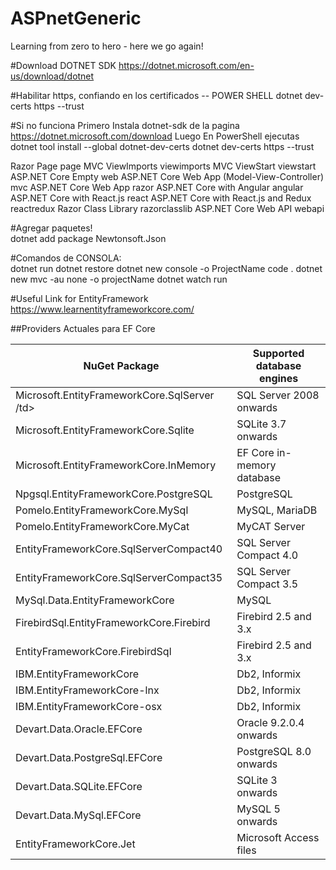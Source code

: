 # ASPnetGeneric
Learning from zero to hero - here we go again!

#Download DOTNET SDK
https://dotnet.microsoft.com/en-us/download/dotnet


#Habilitar https, confiando en los certificados -- POWER SHELL
dotnet dev-certs https --trust

#Si no funciona
Primero Instala dotnet-sdk de la pagina https://dotnet.microsoft.com/download
Luego
En PowerShell ejecutas
dotnet tool install --global dotnet-dev-certs
dotnet dev-certs https --trust

Razor Page 										page
MVC ViewImports 								viewimports
MVC ViewStart 									viewstart
ASP.NET Core Empty 								web
ASP.NET Core Web App (Model-View-Controller) 	mvc
ASP.NET Core Web App 							razor
ASP.NET Core with Angular 						angular
ASP.NET Core with React.js 						react
ASP.NET Core with React.js and Redux 			reactredux
Razor Class 									Library
razorclasslib
ASP.NET Core Web API 							webapi


#Agregar paquetes!		
dotnet add package Newtonsoft.Json


#Comandos de CONSOLA:  
dotnet run
dotnet restore
dotnet new console -o ProjectName
code . 
dotnet new mvc -au none -o projectName
dotnet watch run


#Useful Link for EntityFramework   https://www.learnentityframeworkcore.com/

##Providers Actuales para EF Core

<table >
    <thead >
        <tr>
            <th scope="col">NuGet Package</th>
            <th scope="col">Supported database engines</th>
        </tr>
    </thead>
    <tbody>
		<tr>
			<td>Microsoft.EntityFrameworkCore.SqlServer /td>
			<td>SQL Server 2008 onwards </td>
		</tr>
		<tr>
			<td>Microsoft.EntityFrameworkCore.Sqlite  </td>
			<td>SQLite 3.7 onwards </td>
		</tr>
		<tr>
			<td>Microsoft.EntityFrameworkCore.InMemory  </td>
			<td>EF Core in-memory database  </td>
		</tr>
		<tr>
			<td>Npgsql.EntityFrameworkCore.PostgreSQL  </td>
			<td>PostgreSQL  </td>
		</tr>
		<tr>
			<td>Pomelo.EntityFrameworkCore.MySql  </td>
			<td>MySQL, MariaDB  </td>
		</tr>
		<tr>
			<td>Pomelo.EntityFrameworkCore.MyCat  </td>
			<td>MyCAT Server  </td>
		</tr>
		<tr>
			<td>EntityFrameworkCore.SqlServerCompact40  </td>
			<td>SQL Server Compact 4.0  </td>
		</tr>
		<tr>
			<td>EntityFrameworkCore.SqlServerCompact35   </td>
			<td>SQL Server Compact 3.5  </td>
		</tr>
		<tr>
			<td>MySql.Data.EntityFrameworkCore  </td>
			<td>MySQL  </td>
		</tr>
		<tr>
			<td>FirebirdSql.EntityFrameworkCore.Firebird  </td>
			<td>Firebird 2.5 and 3.x  </td>
		</tr>
		<tr>
			<td>EntityFrameworkCore.FirebirdSql  </td>
			<td>Firebird 2.5 and 3.x  </td>
		</tr>
		<tr>
			<td>IBM.EntityFrameworkCore  </td>
			<td>Db2, Informix  </td>
		</tr>
		<tr>
			<td>IBM.EntityFrameworkCore-lnx   </td>
			<td>Db2, Informix  </td>
		</tr>
		<tr>
			<td>IBM.EntityFrameworkCore-osx  </td>
			<td>Db2, Informix  </td>
		</tr>
		<tr>
			<td>Devart.Data.Oracle.EFCore  </td>
			<td>Oracle 9.2.0.4 onwards  </td>
		</tr>
		<tr>
			<td>Devart.Data.PostgreSql.EFCore  </td>
			<td>PostgreSQL 8.0 onwards  </td>
		</tr>
		<tr>
			<td>Devart.Data.SQLite.EFCore  </td>
			<td>SQLite 3 onwards  </td>
		</tr>
		<tr>
			<td>Devart.Data.MySql.EFCore  </td>
			<td>MySQL 5 onwards  </td>
		</tr>
		<tr>
			<td>EntityFrameworkCore.Jet  </td>
			<td>Microsoft Access files </td>
		</tr>
    </tbody>
</table>